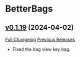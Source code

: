 # BetterBags

## [v0.1.19](https://github.com/Cidan/BetterBags/tree/v0.1.19) (2024-04-02)
[Full Changelog](https://github.com/Cidan/BetterBags/compare/v0.1.18...v0.1.19) [Previous Releases](https://github.com/Cidan/BetterBags/releases)

- Fixed the bag view key bag.  
